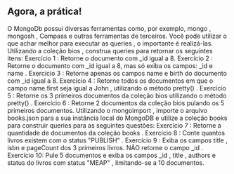 ## Agora, a prática!

O MongoDb possui diversas ferramentas como, por exemplo, mongo , mongosh , Compass e outras ferramentas de terceiros. Você pode utilizar o que achar melhor para executar as queries , o importante é realizá-las.
Utilizando a coleção bios , construa queries para retornar os seguintes itens:
Exercício 1 : Retorne o documento com _id igual a 8.
Exercício 2 : Retorne o documento com _id igual a 8, mas só exiba os campos: _id e name .
Exercício 3 : Retorne apenas os campos name e birth do documento com _id igual a 8.
Exercício 4 : Retorne todos os documentos em que o campo name.first seja igual a John , utilizando o método pretty() .
Exercício 5 : Retorne os 3 primeiros documentos da coleção bios utilizando o método pretty() .
Exercício 6 : Retorne 2 documentos da coleção bios pulando os 5 primeiros documentos.
Utilizando o mongoimport , importe o arquivo books.json para a sua instância local do MongoDB e utilize a coleção books para construir queries para as seguintes questões:
Exercício 7 : Retorne a quantidade de documentos da coleção books .
Exercício 8 : Conte quantos livros existem com o status "PUBLISH" .
Exercício 9 : Exiba os campos title , isbn e pageCount dos 3 primeiros livros. NÃO retorne o campo _id .
Exercício 10: Pule 5 documentos e exiba os campos _id , title , authors e status do livros com status "MEAP" , limitando-se a 10 documentos.